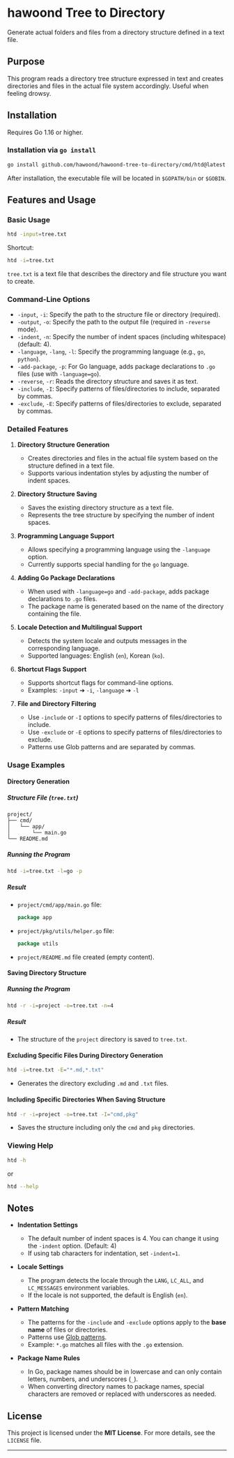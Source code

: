 # hawoond Tree to Directory

Generate actual folders and files from a directory structure defined in a text file.

## Purpose

This program reads a directory tree structure expressed in text and creates directories and files in the actual file system accordingly. Useful when feeling drowsy.

## Installation

Requires Go 1.16 or higher.

### Installation via `go install`

```bash
go install github.com/hawoond/hawoond-tree-to-directory/cmd/htd@latest
```

After installation, the executable file will be located in `$GOPATH/bin` or `$GOBIN`.

## Features and Usage

### Basic Usage

```bash
htd -input=tree.txt
```

Shortcut:

```bash
htd -i=tree.txt
```

`tree.txt` is a text file that describes the directory and file structure you want to create.

### Command-Line Options

- `-input`, `-i`: Specify the path to the structure file or directory (required).
- `-output`, `-o`: Specify the path to the output file (required in `-reverse` mode).
- `-indent`, `-n`: Specify the number of indent spaces (including whitespace) (default: 4).
- `-language`, `-lang`, `-l`: Specify the programming language (e.g., `go`, `python`).
- `-add-package`, `-p`: For Go language, adds package declarations to `.go` files (use with `-language=go`).
- `-reverse`, `-r`: Reads the directory structure and saves it as text.
- `-include`, `-I`: Specify patterns of files/directories to include, separated by commas.
- `-exclude`, `-E`: Specify patterns of files/directories to exclude, separated by commas.

### Detailed Features

1. **Directory Structure Generation**

   - Creates directories and files in the actual file system based on the structure defined in a text file.
   - Supports various indentation styles by adjusting the number of indent spaces.

2. **Directory Structure Saving**

   - Saves the existing directory structure as a text file.
   - Represents the tree structure by specifying the number of indent spaces.

3. **Programming Language Support**

   - Allows specifying a programming language using the `-language` option.
   - Currently supports special handling for the `go` language.

4. **Adding Go Package Declarations**

   - When used with `-language=go` and `-add-package`, adds package declarations to `.go` files.
   - The package name is generated based on the name of the directory containing the file.

5. **Locale Detection and Multilingual Support**

   - Detects the system locale and outputs messages in the corresponding language.
   - Supported languages: English (`en`), Korean (`ko`).

6. **Shortcut Flags Support**

   - Supports shortcut flags for command-line options.
   - Examples: `-input` ➔ `-i`, `-language` ➔ `-l`

7. **File and Directory Filtering**

   - Use `-include` or `-I` options to specify patterns of files/directories to include.
   - Use `-exclude` or `-E` options to specify patterns of files/directories to exclude.
   - Patterns use Glob patterns and are separated by commas.

### Usage Examples

#### Directory Generation

##### Structure File (`tree.txt`)

```
project/
├── cmd/
│   └── app/
│       └── main.go
└── README.md
```

##### Running the Program

```bash
htd -i=tree.txt -l=go -p
```

##### Result

- `project/cmd/app/main.go` file:

  ```go
  package app

  ```

- `project/pkg/utils/helper.go` file:

  ```go
  package utils

  ```

- `project/README.md` file created (empty content).

#### Saving Directory Structure

##### Running the Program

```bash
htd -r -i=project -o=tree.txt -n=4
```

##### Result

- The structure of the `project` directory is saved to `tree.txt`.

#### Excluding Specific Files During Directory Generation

```bash
htd -i=tree.txt -E="*.md,*.txt"
```

- Generates the directory excluding `.md` and `.txt` files.

#### Including Specific Directories When Saving Structure

```bash
htd -r -i=project -o=tree.txt -I="cmd,pkg"
```

- Saves the structure including only the `cmd` and `pkg` directories.

### Viewing Help

```bash
htd -h
```

or

```bash
htd --help
```

## Notes

- **Indentation Settings**

  - The default number of indent spaces is 4. You can change it using the `-indent` option. (Default: 4)
  - If using tab characters for indentation, set `-indent=1`.

- **Locale Settings**

  - The program detects the locale through the `LANG`, `LC_ALL`, and `LC_MESSAGES` environment variables.
  - If the locale is not supported, the default is English (`en`).

- **Pattern Matching**

  - The patterns for the `-include` and `-exclude` options apply to the **base name** of files or directories.
  - Patterns use [Glob patterns](https://golang.org/pkg/path/filepath/#Match).
  - Example: `*.go` matches all files with the `.go` extension.

- **Package Name Rules**

  - In Go, package names should be in lowercase and can only contain letters, numbers, and underscores (`_`).
  - When converting directory names to package names, special characters are removed or replaced with underscores as needed.

## License

This project is licensed under the **MIT License**. For more details, see the `LICENSE` file.

---
